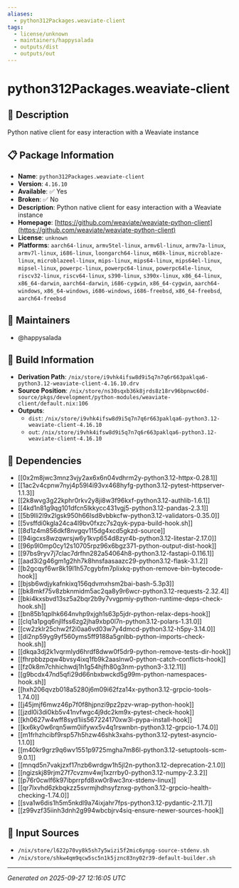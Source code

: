 ```yaml
---
aliases:
  - python312Packages.weaviate-client
tags:
  - license/unknown
  - maintainers/happysalada
  - outputs/dist
  - outputs/out
---
```


# python312Packages.weaviate-client

## 📝 Description

Python native client for easy interaction with a Weaviate instance

## 📋 Package Information

- **Name**: `python312Packages.weaviate-client`
- **Version**: `4.16.10`
- **Available**: ✅ Yes
- **Broken**: ✅ No
- **Description**: Python native client for easy interaction with a Weaviate instance
- **Homepage**: [https://github.com/weaviate/weaviate-python-client](https://github.com/weaviate/weaviate-python-client)
- **License**: `unknown`
- **Platforms**: `aarch64-linux`, `armv5tel-linux`, `armv6l-linux`, `armv7a-linux`, `armv7l-linux`, `i686-linux`, `loongarch64-linux`, `m68k-linux`, `microblaze-linux`, `microblazeel-linux`, `mips-linux`, `mips64-linux`, `mips64el-linux`, `mipsel-linux`, `powerpc-linux`, `powerpc64-linux`, `powerpc64le-linux`, `riscv32-linux`, `riscv64-linux`, `s390-linux`, `s390x-linux`, `x86_64-linux`, `x86_64-darwin`, `aarch64-darwin`, `i686-cygwin`, `x86_64-cygwin`, `aarch64-windows`, `x86_64-windows`, `i686-windows`, `i686-freebsd`, `x86_64-freebsd`, `aarch64-freebsd`
## 👥 Maintainers

- @happysalada


## 🔧 Build Information

- **Derivation Path**: `/nix/store/i9vhk4ifsw8d9i5q7n7q6r663paklqa6-python3.12-weaviate-client-4.16.10.drv`
- **Source Position**: `/nix/store/ns30sqxb36k8jrds8z18rv96bpnwc60d-source/pkgs/development/python-modules/weaviate-client/default.nix:106`
- **Outputs**:
  - `dist`:  `/nix/store/i9vhk4ifsw8d9i5q7n7q6r663paklqa6-python3.12-weaviate-client-4.16.10`
  - `out`:  `/nix/store/i9vhk4ifsw8d9i5q7n7q6r663paklqa6-python3.12-weaviate-client-4.16.10`

## 🔗 Dependencies

- [[0x2m8jwc3mnz3vjy2ax6x6n04vdhrm2y-python3.12-httpx-0.28.1]]
- [[1ac2v4cpnw7nyj4p59l4i93vx468hyfg-python3.12-pytest-httpserver-1.1.3]]
- [[2k8wvg3g22kphr0rkv2y8ji8w3f96kxf-python3.12-authlib-1.6.1]]
- [[4kd1n81g9qg101dfcn5lkkycc431vgj5-python3.12-pandas-2.3.1]]
- [[5b9lli2l9x2lgsk950h66lsd8vbbkcfw-python3.12-validators-0.35.0]]
- [[5vsffdi0kgla24ca4l9bv0fxzc7s2qyk-pypa-build-hook.sh]]
- [[8d1z4m856dkf8nvgqv115dg4xcd5gkzd-source]]
- [[94igcxs8wzqwrsjw6y1kvp654d8zyr4b-python3.12-litestar-2.17.0]]
- [[96p9l0mp0cy12s10705rpz96x6bgz371-python-output-dist-hook]]
- [[97bs9ryv7j7clac7drfhn282a54064h8-python3.12-fastapi-0.116.1]]
- [[aad3i2g46gm1g2hh7k8hnsfaasaazc29-python3.12-flask-3.1.2]]
- [[b2gcqyf6wr8k19l1h57cgybfm7plixkq-python-remove-bin-bytecode-hook]]
- [[bjsb6wdjykafnkixq156qdvmxhsm2bai-bash-5.3p3]]
- [[bk8mkf75v8zbknmidm5ac2qa8y9r6wcr-python3.12-requests-2.32.4]]
- [[bki4kxsbvd13sz5a2bqr2b9y7vvgpmiy-python-runtime-deps-check-hook.sh]]
- [[bn85b1qplhk664nvhp9xjgh1s63p5jdr-python-relax-deps-hook]]
- [[clq1a1pgq6njllfss6zg2jha9xbp0l7n-python3.12-polars-1.31.0]]
- [[cw2zklr25chw2f2i0aa6vd03w7y4dmcd-python3.12-h5py-3.14.0]]
- [[di2np59yg9yf560yms5ff9188a5gnlbb-python-imports-check-hook.sh]]
- [[dkqa3dj2k1vqrmlyd6hrdf8dww0f5dr9-python-remove-tests-dir-hook]]
- [[fhrpbbzpqw4bvsy4ixq1fb9k2aaslnw0-python-catch-conflicts-hook]]
- [[fz0k8m7chhichwdj1h1g54hjfh80g3nm-python3-3.12.11]]
- [[g9bcdx47nd5qfi29d66nbxbwckd5g99m-python-namespaces-hook.sh]]
- [[hxh206qvzb018a5280j6m09i62fza14x-python3.12-grpcio-tools-1.74.0]]
- [[j45jmjf6mwz46p7f0f8hjpnzi9pz2pzv-wrap-python-hook]]
- [[jzdl0i3di0kb5v41nvfwgc4j9dc2km9x-pytest-check-hook]]
- [[kh0627w4wff8syd1iis567224170xw3l-pypa-install-hook]]
- [[kx6ky0w6rqn5wm0iifywx5v4q1rswnbn-python3.12-grpcio-1.74.0]]
- [[m1frhzhcibf9rsp57h5hzw46shk3xahs-python3.12-pytest-asyncio-1.1.0]]
- [[m40kr9grz9q6wv1551p9725mgha7m86l-python3.12-setuptools-scm-9.0.1]]
- [[mnqd5n7vakjzxf17nzb6wrdgw1h5jl2n-python3.12-deprecation-2.1.0]]
- [[ngizskj89rjm27f7cvzmv4wj1xzrrby0-python3.12-numpy-2.3.2]]
- [[p76r0cwlf6k97ibprrpfd8xw0r8wc3nx-stdenv-linux]]
- [[qr7lxvhd6zkbqkzz5svrmjhdhsyfznxg-python3.12-grpcio-health-checking-1.74.0]]
- [[sva1w6dis1h5m5nkdl9a74ixjahr7fps-python3.12-pydantic-2.11.7]]
- [[z99vzf35iinh3dnh2g994wbcbjrv4siq-ensure-newer-sources-hook]]

## 📁 Input Sources

- `/nix/store/l622p70vy8k5sh7y5wizi5f2mic6ynpg-source-stdenv.sh`
- `/nix/store/shkw4qm9qcw5sc5n1k5jznc83ny02r39-default-builder.sh`

---
*Generated on 2025-09-27 12:16:05 UTC*

